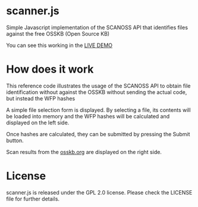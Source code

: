 # scanner.js

Simple Javascript implementation of the SCANOSS API that identifies files against the free OSSKB (Open Source KB)

You can see this working in the [LIVE DEMO](https://osskb.org/scanner.js/index.html)

# How does it work

This reference code illustrates the usage of the SCANOSS API to obtain file identification without against the OSSKB without sending the actual code, but instead the WFP hashes

A simple file selection form is displayed. By selecting a file, its contents will be loaded into memory and the WFP hashes will be calculated and displayed on the left side.

Once hashes are calculated, they can be submitted by pressing the Submit button.

Scan results from the [osskb.org](https://osskb.org) are displayed on the right side.

# License

scanner.js is released under the GPL 2.0 license. Please check the LICENSE file for further details.

